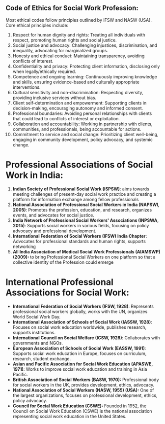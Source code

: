 ## Code of Ethics for Social Work Profession:
Most ethical codes follow principles outlined by IFSW and NASW (USA). Core ethical principles include:
1. Respect for human dignity and rights: Treating all individuals with respect, promoting human rights and social justice.
2. Social justice and advocacy: Challenging injustices, discrimination, and inequality, advocating for marginalized groups.
3. Honesty and ethical conduct: Maintaining transparency, avoiding conflicts of interest.
4. Confidentiality and privacy: Protecting client information, disclosing only when legally/ethically required.
5. Competence and ongoing learning: Continuously improving knowledge and skills, ensuring evidence-based and culturally appropriate interventions.
6. Cultural sensitivity and non-discrimination: Respecting diversity, providing inclusive services without bias.
7. Client self-determination and empowerment: Supporting clients in decision-making, encouraging autonomy and informed consent.
8. Professional boundaries: Avoiding personal relationships with clients that could lead to conflicts of interest or exploitation.
9. Collaboration and accountability: Working in partnership with clients, communities, and professionals, being accountable for actions.
10. Commitment to service and social change: Prioritizing client well-being, engaging in community development, policy advocacy, and systemic change.
# Professional Associations of Social Work in India:
1. **Indian Society of Professional Social Work (ISPSW)**: aims towards meeting challenges of present-day social work practice and creating a platform for information exchange among fellow professionals
2. **National Association of Professional Social Workers in India (NAPSWI, 2005)**: Promotes the profession, education, and research, organizes events, and advocates for social justice.
3. **India Network of Professional Social Workers' Associations (INPSWA, 2015)**: Supports social workers in various fields, focusing on policy advocacy and professional development.
4. **International Federation of Social Workers (IFSW) India Chapter:** Advocates for professional standards and human rights, supports networking
5. **All India Association of Medical Social Work Professionals (AIAMSWP) (2009):** to bring Professional Social Workers on one platform so that a collective identity of the Profession could emerge
# International Professional Associations for Social Work:
- **International Federation of Social Workers (IFSW, 1928)**: Represents professional social workers globally, works with the UN, organizes World Social Work Day.
- **International Association of Schools of Social Work (IASSW, 1928)**: Focuses on social work education worldwide, publishes research, supports institutions.
- **International Council on Social Welfare (ICSW, 1928)**: Collaborates with governments and NGOs.
- **European Association of Schools of Social Work (EASSW, 1991)**: Supports social work education in Europe, focuses on curriculum, research, student exchange.
- **Asian and Pacific Association for Social Work Education (APASWE, 1971)**: Works to improve social work education and training in Asia Pacific.
- **British Association of Social Workers (BASW, 1970):** Professional body for social workers in the UK, provides development, ethics, advocacy.
- **National Association of Social Workers (NASW, 1955) (USA):** One of the largest organizations, focuses on professional development, ethics, policy advocacy.
- **Council for Social Work Education (CSWE):** Founded in 1952, the Council on Social Work Education (CSWE) is the national association representing social work education in the United States.
